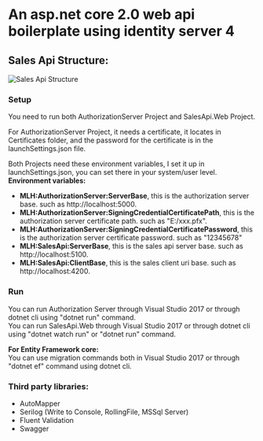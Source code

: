 # An asp.net core 2.0 web api boilerplate using identity server 4
## Sales Api Structure:  
![Sales Api Structure](https://images2018.cnblogs.com/blog/986268/201803/986268-20180326061113994-1904339898.png)  

### Setup  
You need to run both AuthorizationServer Project and SalesApi.Web Project.  

For AuthorizationServer Project, it needs a certificate, it locates in Certificates folder, and the password for the certificate is in the launchSettings.json file.  

Both Projects need these environment variables, I set it up in launchSettings.json, you can set there in your system/user level.  
**Environment variables:**   
* **MLH:AuthorizationServer:ServerBase**, this is the authorization server base. such as http://localhost:5000.   
* **MLH:AuthorizationServer:SigningCredentialCertificatePath**, this is the authorization server certificate path. such as "E:/xxx.pfx".  
* **MLH:AuthorizationServer:SigningCredentialCertificatePassword**, this is the authorization server certificate password. such as "12345678"  
* **MLH:SalesApi:ServerBase**, this is the sales api server base. such as http://localhost:5100.     
* **MLH:SalesApi:ClientBase**, this is the sales client uri base. such as http://localhost:4200.  

### Run  
You can run Authorization Server through Visual Studio 2017 or through dotnet cli using "dotnet run" command.  
You can run SalesApi.Web through Visual Studio 2017 or through dotnet cli using "dotnet watch run" or "dotnet run" command.  

**For Entity Framework core:**  
You can use migration commands both in Visual Studio 2017 or through "dotnet ef" command using dotnet cli.  

### Third party libraries:  
* AutoMapper
* Serilog (Write to Console, RollingFile, MSSql Server)
* Fluent Validation
* Swagger

